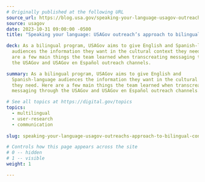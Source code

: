 ```yaml
---
# Originally published at the following URL
source_url: https://blog.usa.gov/speaking-your-language-usagov-outreachs-approach-to-bilingual-content
source: usagov
date: 2023-10-31 09:00:00 -0500
title: "Speaking your language: USAGov outreach’s approach to bilingual content"

deck: As a bilingual program, USAGov aims to give English and Spanish-language
  audiences the information they want in the cultural context they need. Here
  are a few main things the team learned when transcreating messaging through
  the USAGov and USAGov en Español outreach channels.

summary: As a bilingual program, USAGov aims to give English and
  Spanish-language audiences the information they want in the cultural context
  they need. Here are a few main things the team learned when transcreating
  messaging through the USAGov and USAGov en Español outreach channels.

# See all topics at https://digital.gov/topics
topics:
  - multilingual
  - user-research
  - communication
  
slug: speaking-your-language-usagov-outreachs-approach-to-bilingual-content

# Controls how this page appears across the site
# 0 -- hidden
# 1 -- visible
weight: 1

---
```

